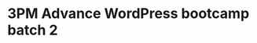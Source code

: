# 3PM Advance WordPress bootcamp batch 2

<!-- - ## Week 1

   1. [Day 1](https://www.facebook.com/iCodeguru/videos/1082998496176969)
   2. [Day 2]()
   3. [Day 3](https://www.facebook.com/iCodeguru/videos/372262752419267)
   4. [Day 4]()
   5. [Day 5]() -->

<!-- - ## Week 

   1. [Day 1]()
   2. [Day 2]()
   3. [Day 3]()
   4. [Day 4]()
   5. [Day 5]() -->